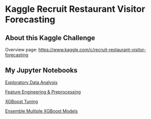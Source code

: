 # Kaggle Recruit Restaurant Visitor Forecasting
## About this Kaggle Challenge
Overview page: https://www.kaggle.com/c/recruit-restaurant-visitor-forecasting

## My Jupyter Notebooks
[Exploratory Data Analysis](Explore_Data.ipynb)

[Feature Engineering & Preprocessing](Feature_Engineering.ipynb)

[XGBoost Tuning](XGBoost_Tuning.ipynb)

[Ensemble Multiple XGBoost Models](Ensemble.ipynb)